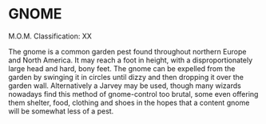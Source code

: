 # GNOME  
M.O.M. Classification: XX  
  
The gnome is a common garden pest found throughout northern Europe and North America. It may reach a foot in height, with a disproportionately large head and hard, bony feet. The gnome can be expelled from the garden by swinging it in circles until dizzy and then dropping it over the garden wall. Alternatively a Jarvey may be used, though many wizards nowadays find this method of gnome-control too brutal, some even offering them shelter, food, clothing and shoes in the hopes that a content gnome will be somewhat less of a pest.  
  
